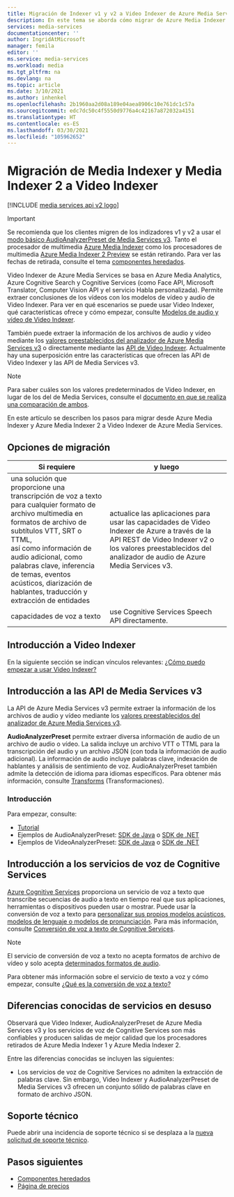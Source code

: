 ```yaml
---
title: Migración de Indexer v1 y v2 a Video Indexer de Azure Media Services | Microsoft Docs
description: En este tema se aborda cómo migrar de Azure Media Indexer v1 y v2 a Video Indexer de Azure Media Services.
services: media-services
documentationcenter: ''
author: IngridAtMicrosoft
manager: femila
editor: ''
ms.service: media-services
ms.workload: media
ms.tgt_pltfrm: na
ms.devlang: na
ms.topic: article
ms.date: 3/10/2021
ms.author: inhenkel
ms.openlocfilehash: 2b1960aa2d08a189e04aea8906c10e761dc1c57a
ms.sourcegitcommit: edc7dc50c4f5550d9776a4c42167a872032a4151
ms.translationtype: HT
ms.contentlocale: es-ES
ms.lasthandoff: 03/30/2021
ms.locfileid: "105962652"
---
```

# <a name="migrate-from-media-indexer-and-media-indexer-2-to-video-indexer"></a>Migración de Media Indexer y Media Indexer 2 a Video Indexer

[!INCLUDE [media services api v2 logo](./includes/v2-hr.md)]

> [!IMPORTANT]
> Se recomienda que los clientes migren de los indizadores v1 y v2 a usar el [modo básico AudioAnalyzerPreset de Media Services v3](../latest/analyze-video-audio-files-concept.md). Tanto el procesador de multimedia [Azure Media Indexer](media-services-index-content.md) como los procesadores de multimedia [Azure Media Indexer 2 Preview](./legacy-components.md) se están retirando. Para ver las fechas de retirada, consulte el tema [componentes heredados](legacy-components.md).

Video Indexer de Azure Media Services se basa en Azure Media Analytics, Azure Cognitive Search y Cognitive Services (como Face API, Microsoft Translator, Computer Vision API y el servicio Habla personalizada). Permite extraer conclusiones de los vídeos con los modelos de vídeo y audio de Video Indexer. Para ver en qué escenarios se puede usar Video Indexer, qué características ofrece y cómo empezar, consulte [Modelos de audio y vídeo de Video Indexer](../video-indexer/video-indexer-overview.md). 

También puede extraer la información de los archivos de audio y vídeo mediante los [valores preestablecidos del analizador de Azure Media Services v3](../latest/analyze-video-audio-files-concept.md) o directamente mediante las [API de Video Indexer](https://api-portal.videoindexer.ai/). Actualmente hay una superposición entre las características que ofrecen las API de Video Indexer y las API de Media Services v3.

> [!NOTE]
> Para saber cuáles son los valores predeterminados de Video Indexer, en lugar de los del de Media Services, consulte el [documento en que se realiza una comparación de ambos](../video-indexer/compare-video-indexer-with-media-services-presets.md).

En este artículo se describen los pasos para migrar desde Azure Media Indexer y Azure Media Indexer 2 a Video Indexer de Azure Media Services.  

## <a name="migration-options"></a>Opciones de migración

|Si requiere  |y luego |
|---|---|
|una solución que proporcione una transcripción de voz a texto para cualquier formato de archivo multimedia en formatos de archivo de subtítulos VTT, SRT o TTML,<br/>así como información de audio adicional, como palabras clave, inferencia de temas, eventos acústicos, diarización de hablantes, traducción y extracción de entidades| actualice las aplicaciones para usar las capacidades de Video Indexer de Azure a través de la API REST de Video Indexer v2 o los valores preestablecidos del analizador de audio de Azure Media Services v3.|
|capacidades de voz a texto| use Cognitive Services Speech API directamente.|  

## <a name="getting-started-with-video-indexer"></a>Introducción a Video Indexer

En la siguiente sección se indican vínculos relevantes: [¿Cómo puedo empezar a usar Video Indexer?](../video-indexer/video-indexer-overview.md#how-can-i-get-started-with-video-indexer) 

## <a name="getting-started-with-media-services-v3-apis"></a>Introducción a las API de Media Services v3

La API de Azure Media Services v3 permite extraer la información de los archivos de audio y vídeo mediante los [valores preestablecidos del analizador de Azure Media Services v3](../latest/analyze-video-audio-files-concept.md).

**AudioAnalyzerPreset** permite extraer diversa información de audio de un archivo de audio o vídeo. La salida incluye un archivo VTT o TTML para la transcripción del audio y un archivo JSON (con toda la información de audio adicional). La información de audio incluye palabras clave, indexación de hablantes y análisis de sentimiento de voz. AudioAnalyzerPreset también admite la detección de idioma para idiomas específicos. Para obtener más información, consulte [Transforms](/rest/api/media/transforms/createorupdate#audioanalyzerpreset) (Transformaciones).

### <a name="get-started"></a>Introducción

Para empezar, consulte:

* [Tutorial](../latest/analyze-videos-tutorial.md)
* Ejemplos de AudioAnalyzerPreset: [SDK de Java](https://github.com/Azure-Samples/media-services-v3-java/tree/master/AudioAnalytics/AudioAnalyzer) o [SDK de .NET](https://github.com/Azure-Samples/media-services-v3-dotnet/tree/master/AudioAnalytics/AudioAnalyzer)
* Ejemplos de VideoAnalyzerPreset: [SDK de Java](https://github.com/Azure-Samples/media-services-v3-java/tree/master/VideoAnalytics/VideoAnalyzer) o [SDK de .NET](https://github.com/Azure-Samples/media-services-v3-dotnet/tree/master/VideoAnalytics/VideoAnalyzer)

## <a name="getting-started-with-cognitive-services-speech-services"></a>Introducción a los servicios de voz de Cognitive Services

[Azure Cognitive Services](../../cognitive-services/index.yml) proporciona un servicio de voz a texto que transcribe secuencias de audio a texto en tiempo real que sus aplicaciones, herramientas o dispositivos pueden usar o mostrar. Puede usar la conversión de voz a texto para [personalizar sus propios modelos acústicos, modelos de lenguaje o modelos de pronunciación](../../cognitive-services/speech-service/how-to-custom-speech-train-model.md). Para más información, consulte [Conversión de voz a texto de Cognitive Services](../../cognitive-services/speech-service/speech-to-text.md). 

> [!NOTE] 
> El servicio de conversión de voz a texto no acepta formatos de archivo de vídeo y solo acepta [determinados formatos de audio](../../cognitive-services/speech-service/rest-speech-to-text.md#audio-formats). 

Para obtener más información sobre el servicio de texto a voz y cómo empezar, consulte [¿Qué es la conversión de voz a texto?](../../cognitive-services/speech-service/speech-to-text.md)

## <a name="known-differences-from-deprecated-services"></a>Diferencias conocidas de servicios en desuso

Observará que Video Indexer, AudioAnalyzerPreset de Azure Media Services v3 y los servicios de voz de Cognitive Services son más confiables y producen salidas de mejor calidad que los procesadores retirados de Azure Media Indexer 1 y Azure Media Indexer 2.  

Entre las diferencias conocidas se incluyen las siguientes:

* Los servicios de voz de Cognitive Services no admiten la extracción de palabras clave. Sin embargo, Video Indexer y AudioAnalyzerPreset de Media Services v3 ofrecen un conjunto sólido de palabras clave en formato de archivo JSON.

## <a name="support"></a>Soporte técnico

Puede abrir una incidencia de soporte técnico si se desplaza a la [nueva solicitud de soporte técnico](https://portal.azure.com/#blade/Microsoft_Azure_Support/HelpAndSupportBlade/newsupportrequest).

## <a name="next-steps"></a>Pasos siguientes

* [Componentes heredados](legacy-components.md)
* [Página de precios](https://azure.microsoft.com/pricing/details/media-services/#encoding)